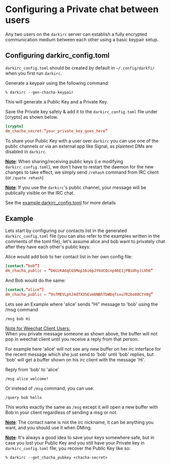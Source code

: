 
# Configuring a Private chat between users

Any two users on the `darkirc` server can establish a fully encrypted 
communication medium between each other using a basic keypair setup.

## Configuring darkirc_config.toml

`darkirc_config.toml` should be created by default in `~/.config/darkfi/`
when you first run `darkirc`.

Generate a keypair using the following command: 

```shell
% darkirc --gen-chacha-keypair
```
This will generate a Public Key and a Private Key.

Save the Private key safely & add it to the `darkirc_config.toml` 
file under [crypto] as shown below.

```toml
[crypto]
dm_chacha_secret.”your_private_key_goes_here”
```

To share your Public Key with a user over `darkirc` you can use one of the 
public channels or via an external app like Signal, as plaintext DMs 
are disabled in `darkirc`.

<u><b>Note</b></u>: When sharing/receiving public keys 
(i.e modifying `darkirc_config.toml`), we don't have to restart the 
daemon for the new changes to take effect, we simply send `/rehash`
command from IRC client (or `/quote rehash`)

<u><b>Note</b></u>: If you use the `darkirc`'s public channel, your 
message will be publically visible on the IRC chat.

See the [example darkirc_config.toml](https://codeberg.org/darkrenaissance/darkfi/src/branch/master/bin/darkirc/darkirc_config.toml) for more details

## Example
Lets start by configuring our contacts list in the generated 
`darkirc_config.toml` file (you can also refer to the examples written 
in the comments of the toml file), let's assume alice and bob want to
privately chat after they have each other's public keys:

Alice would add bob to her contact list in her own config file:
```toml
[contact.”bob”]
dm_chacha_public = “D6UzKA6qCG5Mep16i6pJYkUCQcnp46E1jPBsUhyJiXhb”
```

And Bob would do the same:
```toml
[contact.”alice”]
dm_chacha_public = “9sfMEVLphJ4dTX3SEvm6NBhTbWDqfsxu7R2bo88CtV8g”
```

Lets see an Example where 'alice' sends “Hi” message to 'bob' using 
the /msg command  
```     
/msg bob Hi
```

<u>Note for Weechat Client Users:</u>\
When you private message someone as shown above, the buffer will not 
pop in weechat client until you receive a reply from that person.

For example here 'alice' will not see any new buffer on her irc interface for 
the recent message which she just send to 'bob' until 'bob' replies,
but 'bob' will get a buffer shown on his irc client with the message 'Hi'.      

Reply from 'bob' to 'alice' 
```
/msg alice welcome!
```

Or instead of `/msg` command, you can use:
```
/query bob hello
```
This works exactly the same as `/msg` except it will open a new buffer 
with Bob in your client regardless of sending a msg or not.

<u><b>Note</b></u>: The contact name is not the irc nickname, it can 
be anything you want, and you should use it when DMing.

<u><b>Note</b></u>: It's always a good idea to save your keys somewhere safe, but in 
case you lost your Public Key and you still have your Private key in 
`darkirc_config.toml` file, you recover the Public Key like so:
```shell
% darkirc --get_chacha_pubkey <chacha-secret>
```

